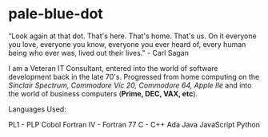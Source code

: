 # pale-blue-dot
“Look again at that dot. That's here. That's home. That's us. On it everyone you love, everyone you know, everyone you ever heard of, every human being who ever was, lived out their lives." - Carl Sagan

I am a Veteran IT Consultant, entered into the world of software development back in the late 70's.
Progressed from home computing on the *Sinclair Spectrum, Commodore Vic 20, Commodore 64, Apple IIe* and into the world of business computers (**Prime, DEC, VAX, etc**).

Languages Used:

PL1 - PLP
Cobol
Fortran IV - Fortran 77
C - C++
Ada
Java
JavaScript
Python
